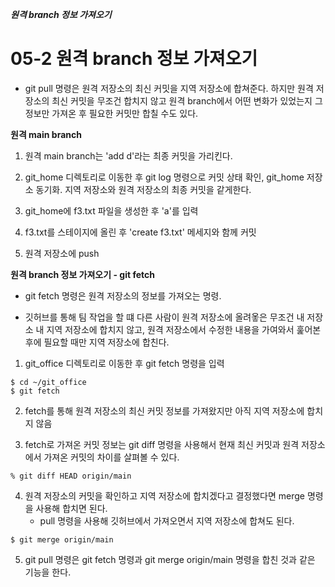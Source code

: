 ***원격 branch 정보 가져오기***
# 05-2 원격 branch 정보 가져오기
- git pull 명령은 원격 저장소의 최신 커밋을 지역 저장소에 합쳐준다. 하지만 원격 저장소의 최신 커밋을 무조건 합치지 않고 원격 branch에서 어떤 변화가 있었는지 그 정보만 가져온 후 필요한 커밋만 합칠 수도 있다.

**원격 main branch**
1. 원격 main branch는 'add d'라는 최종 커밋을 가리킨다.

2. git_home 디렉토리로 이동한 후 git log 명령으로 커밋 상태 확인, git_home 저장소 동기화. 지역 저장소와 원격 저장소의 최종 커밋을 같게한다.

3. git_home에 f3.txt 파일을 생성한 후 'a'를 입력

4. f3.txt를 스테이지에 올린 후 'create f3.txt' 메세지와 함께 커밋

5. 원격 저장소에 push

**원격 branch 정보 가져오기 - git fetch**
- git fetch 명령은 원격 저장소의 정보를 가져오는 명령. 

- 깃허브를 통해 팀 작업을 할 떄 다른 사람이 원격 저장소에 올려옿은 무조건 내 저장소 내 지역 저장소에 합치지 않고, 원격 저장소에서 수정한 내용을 가여와서 훑어본 후에 필요할 때만 지역 저장소에 합친다.

1. git_office 디렉토리로 이동한 후 git fetch 명령을 입력
```
$ cd ~/git_office
$ git fetch
```
2. fetch를 통해 원격 저장소의 최신 커밋 정보를 가져왔지만 아직 지역 저장소에 합치지 않음

3. fetch로 가져온 커밋 정보는 git diff 명령을 사용해서 현재 최신 커밋과 원격 저장소에서 가져온 커밋의 차이를 살펴볼 수 있다.
```
% git diff HEAD origin/main
```
4. 원격 저장소의 커밋을 확인하고 지역 저장소에 합치겠다고 결정했다면 merge 명령을 사용해 합치면 된다.
   - pull 명령을 사용해 깃허브에서 가져오면서 지역 저장소에 합쳐도 된다.
```
$ git merge origin/main
```
5. git pull 명령은 git fetch 명령과 git merge origin/main 명령을 합친 것과 같은 기능을 한다.